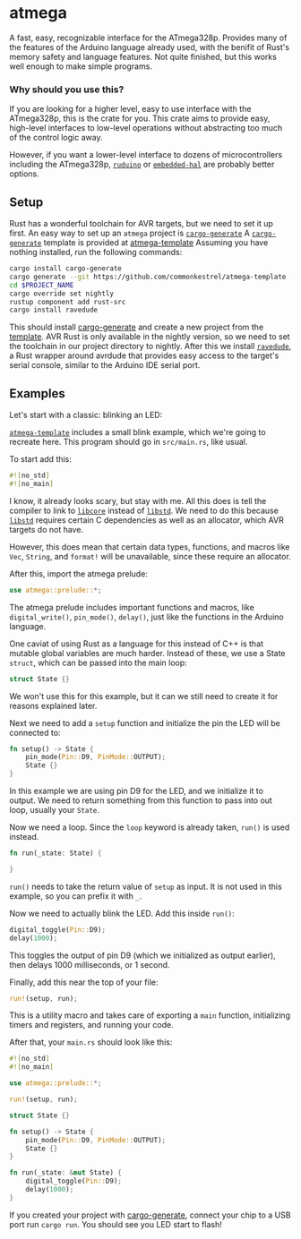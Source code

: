 # atmega

A fast, easy, recognizable interface for the ATmega328p.
Provides many of the features of the Arduino language already used, with the benifit of Rust's memory safety and language features.
Not quite finished, but this works well enough to make simple programs.

### Why should you use this?
If you are looking for a higher level, easy to use interface with the ATmega328p, this is the crate for you.
This crate aims to provide easy, high-level interfaces to low-level operations without abstracting too much of the control logic away.

However, if you want a lower-level interface to dozens of microcontrollers including the ATmega328p, [`ruduino`](https://github.com/avr-rust/ruduino) or [`embedded-hal`](https://github.com/rust-embedded/embedded-hal) are probably better options.

## Setup
Rust has a wonderful toolchain for AVR targets, but we need to set it up first.
An easy way to set up an `atmega` project is [`cargo-generate`](https://github.com/cargo-generate/cargo-generate)
A [`cargo-generate`](https://github.com/cargo-generate/cargo-generate) template is provided at [atmega-template](https://github.com/commonkestrel/atmega-template)
Assuming you have nothing installed, run the following commands:
```sh
cargo install cargo-generate
cargo generate --git https://github.com/commonkestrel/atmega-template --name $PROJECT_NAME
cd $PROJECT_NAME
cargo override set nightly
rustup component add rust-src
cargo install ravedude
```
This should install [cargo-generate](https://github.com/cargo-generate/cargo-generate) and create a new project from the [template](https://github.com/commonkestrel/atmega-template). 
AVR Rust is only available in the nightly version, so we need to set the toolchain in our project directory to nightly.
After this we install [`ravedude`](https://github.com/Rahix/avr-hal/tree/main/ravedude), a Rust wrapper around avrdude that provides easy access to the target's serial console, similar to the Arduino IDE serial port.

## Examples
Let's start with a classic: blinking an LED: 

[`atmega-template`](https://github.com/commonkestrel/atmega-template) includes a small blink example, which we're going to recreate here.
This program should go in `src/main.rs`, like usual.

To start add this:
```rust
#![no_std]
#![no_main]
```
I know, it already looks scary, but stay with me.
All this does is tell the compiler to link to [`libcore`](https://doc.rust-lang.org/core/) instead of [`libstd`](https://doc.rust-lang.org/std/).
We need to do this because [`libstd`](https://doc.rust-lang.org/std/) requires certain C dependencies as well as an allocator, which AVR targets do not have.

However, this does mean that certain data types, functions, and macros like `Vec`, `String`, and `format!` will be unavailable, since these require an allocator.

After this, import the atmega prelude:
```rust
use atmega::prelude::*;
```
The atmega prelude includes important functions and macros, like `digital_write()`, `pin_mode()`, `delay()`, just like the functions in the Arduino language.

One caviat of using Rust as a language for this instead of C++ is that mutable global variables are much harder.
Instead of these, we use a State `struct`, which can be passed into the main loop:
```rust
struct State {}
```
We won't use this for this example, but it can we still need to create it for reasons explained later.

Next we need to add a `setup` function and initialize the pin the LED will be connected to:
```rust
fn setup() -> State {
    pin_mode(Pin::D9, PinMode::OUTPUT);
    State {}
}
```
In this example we are using pin D9 for the LED, and we initialize it to output.
We need to return something from this function to pass into out loop, usually your `State`.

Now we need a loop. Since the `loop` keyword is already taken, `run()` is used instead.
```rust
fn run(_state: State) {

}
```
`run()` needs to take the return value of `setup` as input.
It is not used in this example, so you can prefix it with `_`.

Now we need to actually blink the LED.
Add this inside `run()`:
```rust
digital_toggle(Pin::D9);
delay(1000);
```
This toggles the output of pin D9 (which we initialized as output earlier), then delays 1000 milliseconds, or 1 second.

Finally, add this near the top of your file: 
```rust
run!(setup, run);
```
This is a utility macro and takes care of exporting a `main` function, initializing timers and registers, and running your code.

After that, your `main.rs` should look like this: 
```rust
#![no_std]
#![no_main]

use atmega::prelude::*;

run!(setup, run);

struct State {}

fn setup() -> State {
    pin_mode(Pin::D9, PinMode::OUTPUT);
    State {}
}

fn run(_state: &mut State) {
    digital_toggle(Pin::D9);
    delay(1000);
}
```

If you created your project with [cargo-generate](https://github.com/cargo-generate/cargo-generate), connect your chip to a USB port run `cargo run`.
You should see you LED start to flash!
